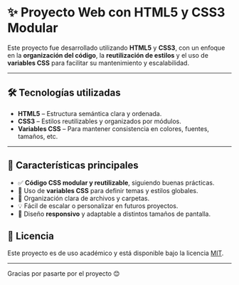 # ✨ Proyecto Web con HTML5 y CSS3 Modular

Este proyecto fue desarrollado utilizando **HTML5** y **CSS3**, con un enfoque en la **organización del código**, la **reutilización de estilos** y el uso de **variables CSS** para facilitar su mantenimiento y escalabilidad.

---

## 🛠 Tecnologías utilizadas

- **HTML5** – Estructura semántica clara y ordenada.
- **CSS3** – Estilos reutilizables y organizados por módulos.
- **Variables CSS** – Para mantener consistencia en colores, fuentes, tamaños, etc.

---

## 🎯 Características principales

- ✅ **Código CSS modular y reutilizable**, siguiendo buenas prácticas.
- 🎨 Uso de **variables CSS** para definir temas y estilos globales.
- 📁 Organización clara de archivos y carpetas.
- 💡 Fácil de escalar o personalizar en futuros proyectos.
- 📱 Diseño **responsivo** y adaptable a distintos tamaños de pantalla.

## 📄 Licencia

Este proyecto es de uso académico y está disponible bajo la licencia [MIT](LICENSE).

---

Gracias por pasarte por el proyecto 😊